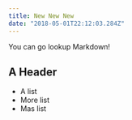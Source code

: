 ```yaml
---
title: New New New
date: "2018-05-01T22:12:03.284Z"
---
```


You can go lookup Markdown!

## A Header

- A list
- More list
- Mas list
